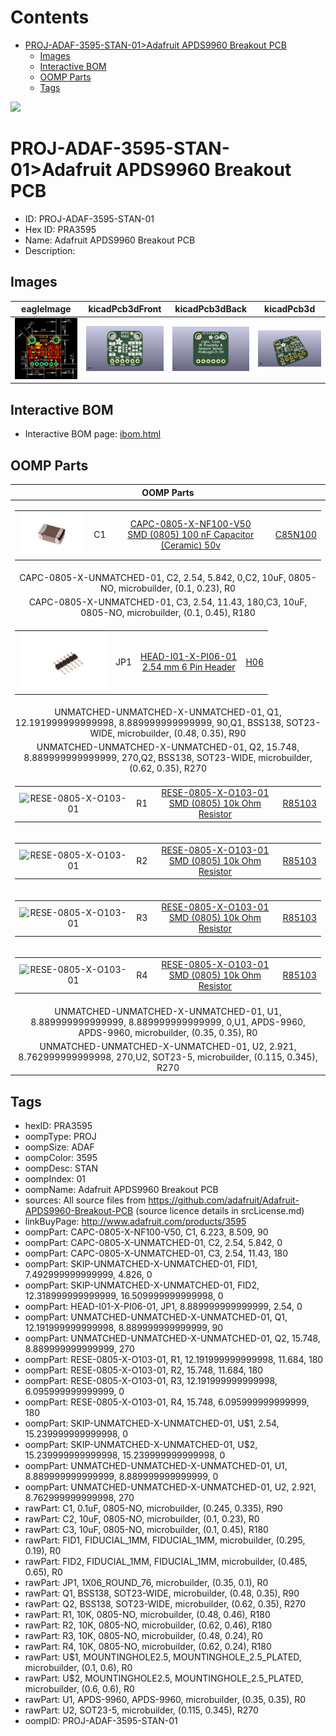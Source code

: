 



Contents
========

* [PROJ-ADAF-3595-STAN-01>Adafruit APDS9960 Breakout PCB](#proj-adaf-3595-stan-01adafruit-apds9960-breakout-pcb)
	* [Images](#images)
	* [Interactive BOM](#interactive-bom)
	* [OOMP Parts](#oomp-parts)
	* [Tags](#tags)
  
![][im]
# PROJ-ADAF-3595-STAN-01>Adafruit APDS9960 Breakout PCB

- ID: PROJ-ADAF-3595-STAN-01
- Hex ID: PRA3595
- Name: Adafruit APDS9960 Breakout PCB
- Description: 

## Images
  
  

|eagleImage|kicadPcb3dFront|kicadPcb3dBack|kicadPcb3d|
| :---: | :---: | :---: | :---: |
|[![eagleImage](eagleImage_140.png)](eagleImage_600.png)|[![kicadPcb3dFront](kicadPcb3dFront_140.png)](kicadPcb3dFront_600.png)|[![kicadPcb3dBack](kicadPcb3dBack_140.png)](kicadPcb3dBack_600.png)|[![kicadPcb3d](kicadPcb3d_140.png)](kicadPcb3d_600.png)|

## Interactive BOM

- Interactive BOM page: [ibom.html](kicad/bom/ibom.html)

## OOMP Parts
  

|OOMP Parts|
| :---: |
|<table><tr><td>![CAPC-0805-X-NF100-V50](https://raw.githubusercontent.com/oomlout/oomlout_OOMP_parts/main/CAPC-0805-X-NF100-V50/image_140.jpg)</td><td> C1</td><td>[CAPC-0805-X-NF100-V50<br>SMD (0805) 100 nF Capacitor (Ceramic) 50v](https://github.com/oomlout/oomlout_OOMP_parts/tree/main/CAPC-0805-X-NF100-V50/)</td><td>[C85N100](https://github.com/oomlout/oomlout_OOMP_parts/tree/main/CAPC-0805-X-NF100-V50/)</td></tr></table>|
|CAPC-0805-X-UNMATCHED-01, C2, 2.54, 5.842, 0,C2, 10uF, 0805-NO, microbuilder, (0.1, 0.23), R0|
|CAPC-0805-X-UNMATCHED-01, C3, 2.54, 11.43, 180,C3, 10uF, 0805-NO, microbuilder, (0.1, 0.45), R180|
|<table><tr><td>![HEAD-I01-X-PI06-01](https://raw.githubusercontent.com/oomlout/oomlout_OOMP_parts/main/HEAD-I01-X-PI06-01/image_140.jpg)</td><td> JP1</td><td>[HEAD-I01-X-PI06-01<br>2.54 mm 6 Pin Header](https://github.com/oomlout/oomlout_OOMP_parts/tree/main/HEAD-I01-X-PI06-01/)</td><td>[H06](https://github.com/oomlout/oomlout_OOMP_parts/tree/main/HEAD-I01-X-PI06-01/)</td></tr></table>|
|UNMATCHED-UNMATCHED-X-UNMATCHED-01, Q1, 12.191999999999998, 8.889999999999999, 90,Q1, BSS138, SOT23-WIDE, microbuilder, (0.48, 0.35), R90|
|UNMATCHED-UNMATCHED-X-UNMATCHED-01, Q2, 15.748, 8.889999999999999, 270,Q2, BSS138, SOT23-WIDE, microbuilder, (0.62, 0.35), R270|
|<table><tr><td>![RESE-0805-X-O103-01](https://raw.githubusercontent.com/oomlout/oomlout_OOMP_parts/main/RESE-0805-X-O103-01/image_140.jpg)</td><td> R1</td><td>[RESE-0805-X-O103-01<br>SMD (0805) 10k Ohm Resistor](https://github.com/oomlout/oomlout_OOMP_parts/tree/main/RESE-0805-X-O103-01/)</td><td>[R85103](https://github.com/oomlout/oomlout_OOMP_parts/tree/main/RESE-0805-X-O103-01/)</td></tr></table>|
|<table><tr><td>![RESE-0805-X-O103-01](https://raw.githubusercontent.com/oomlout/oomlout_OOMP_parts/main/RESE-0805-X-O103-01/image_140.jpg)</td><td> R2</td><td>[RESE-0805-X-O103-01<br>SMD (0805) 10k Ohm Resistor](https://github.com/oomlout/oomlout_OOMP_parts/tree/main/RESE-0805-X-O103-01/)</td><td>[R85103](https://github.com/oomlout/oomlout_OOMP_parts/tree/main/RESE-0805-X-O103-01/)</td></tr></table>|
|<table><tr><td>![RESE-0805-X-O103-01](https://raw.githubusercontent.com/oomlout/oomlout_OOMP_parts/main/RESE-0805-X-O103-01/image_140.jpg)</td><td> R3</td><td>[RESE-0805-X-O103-01<br>SMD (0805) 10k Ohm Resistor](https://github.com/oomlout/oomlout_OOMP_parts/tree/main/RESE-0805-X-O103-01/)</td><td>[R85103](https://github.com/oomlout/oomlout_OOMP_parts/tree/main/RESE-0805-X-O103-01/)</td></tr></table>|
|<table><tr><td>![RESE-0805-X-O103-01](https://raw.githubusercontent.com/oomlout/oomlout_OOMP_parts/main/RESE-0805-X-O103-01/image_140.jpg)</td><td> R4</td><td>[RESE-0805-X-O103-01<br>SMD (0805) 10k Ohm Resistor](https://github.com/oomlout/oomlout_OOMP_parts/tree/main/RESE-0805-X-O103-01/)</td><td>[R85103](https://github.com/oomlout/oomlout_OOMP_parts/tree/main/RESE-0805-X-O103-01/)</td></tr></table>|
|UNMATCHED-UNMATCHED-X-UNMATCHED-01, U1, 8.889999999999999, 8.889999999999999, 0,U1, APDS-9960, APDS-9960, microbuilder, (0.35, 0.35), R0|
|UNMATCHED-UNMATCHED-X-UNMATCHED-01, U2, 2.921, 8.762999999999998, 270,U2, SOT23-5, microbuilder, (0.115, 0.345), R270|

## Tags

- hexID: PRA3595
- oompType: PROJ
- oompSize: ADAF
- oompColor: 3595
- oompDesc: STAN
- oompIndex: 01
- oompName: Adafruit APDS9960 Breakout PCB
- sources: All source files from https://github.com/adafruit/Adafruit-APDS9960-Breakout-PCB (source licence details in srcLicense.md)
- linkBuyPage: http://www.adafruit.com/products/3595
- oompPart: CAPC-0805-X-NF100-V50, C1, 6.223, 8.509, 90
- oompPart: CAPC-0805-X-UNMATCHED-01, C2, 2.54, 5.842, 0
- oompPart: CAPC-0805-X-UNMATCHED-01, C3, 2.54, 11.43, 180
- oompPart: SKIP-UNMATCHED-X-UNMATCHED-01, FID1, 7.492999999999999, 4.826, 0
- oompPart: SKIP-UNMATCHED-X-UNMATCHED-01, FID2, 12.318999999999999, 16.509999999999998, 0
- oompPart: HEAD-I01-X-PI06-01, JP1, 8.889999999999999, 2.54, 0
- oompPart: UNMATCHED-UNMATCHED-X-UNMATCHED-01, Q1, 12.191999999999998, 8.889999999999999, 90
- oompPart: UNMATCHED-UNMATCHED-X-UNMATCHED-01, Q2, 15.748, 8.889999999999999, 270
- oompPart: RESE-0805-X-O103-01, R1, 12.191999999999998, 11.684, 180
- oompPart: RESE-0805-X-O103-01, R2, 15.748, 11.684, 180
- oompPart: RESE-0805-X-O103-01, R3, 12.191999999999998, 6.095999999999999, 0
- oompPart: RESE-0805-X-O103-01, R4, 15.748, 6.095999999999999, 180
- oompPart: SKIP-UNMATCHED-X-UNMATCHED-01, U$1, 2.54, 15.239999999999998, 0
- oompPart: SKIP-UNMATCHED-X-UNMATCHED-01, U$2, 15.239999999999998, 15.239999999999998, 0
- oompPart: UNMATCHED-UNMATCHED-X-UNMATCHED-01, U1, 8.889999999999999, 8.889999999999999, 0
- oompPart: UNMATCHED-UNMATCHED-X-UNMATCHED-01, U2, 2.921, 8.762999999999998, 270
- rawPart: C1, 0.1uF, 0805-NO, microbuilder, (0.245, 0.335), R90
- rawPart: C2, 10uF, 0805-NO, microbuilder, (0.1, 0.23), R0
- rawPart: C3, 10uF, 0805-NO, microbuilder, (0.1, 0.45), R180
- rawPart: FID1, FIDUCIAL_1MM, FIDUCIAL_1MM, microbuilder, (0.295, 0.19), R0
- rawPart: FID2, FIDUCIAL_1MM, FIDUCIAL_1MM, microbuilder, (0.485, 0.65), R0
- rawPart: JP1, 1X06_ROUND_76, microbuilder, (0.35, 0.1), R0
- rawPart: Q1, BSS138, SOT23-WIDE, microbuilder, (0.48, 0.35), R90
- rawPart: Q2, BSS138, SOT23-WIDE, microbuilder, (0.62, 0.35), R270
- rawPart: R1, 10K, 0805-NO, microbuilder, (0.48, 0.46), R180
- rawPart: R2, 10K, 0805-NO, microbuilder, (0.62, 0.46), R180
- rawPart: R3, 10K, 0805-NO, microbuilder, (0.48, 0.24), R0
- rawPart: R4, 10K, 0805-NO, microbuilder, (0.62, 0.24), R180
- rawPart: U$1, MOUNTINGHOLE2.5, MOUNTINGHOLE_2.5_PLATED, microbuilder, (0.1, 0.6), R0
- rawPart: U$2, MOUNTINGHOLE2.5, MOUNTINGHOLE_2.5_PLATED, microbuilder, (0.6, 0.6), R0
- rawPart: U1, APDS-9960, APDS-9960, microbuilder, (0.35, 0.35), R0
- rawPart: U2, SOT23-5, microbuilder, (0.115, 0.345), R270
- oompID: PROJ-ADAF-3595-STAN-01



[im]: kicadPcb3d_450.png
